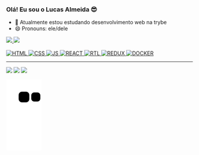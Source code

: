 ### Olá! Eu sou o Lucas Almeida 😎

- 🌱 Atualmente estou estudando desenvolvimento web na trybe
- 😄 Pronouns: ele/dele

<div>
  <a href="https://github.com/lucasalmeida30">
  <img width="49%" src="https://github-readme-stats.vercel.app/api?username=lucasalmeida30&show_icons=true&theme=github_dark&include_all_commits=true&count_private=true"/>
  <img width="43%" src="https://github-readme-stats.vercel.app/api/top-langs/?username=lucasalmeida30&layout=compact&langs_count=7&theme=github_dark"/>
</div>

<div style="display: inline_block; margin_left: 200px;"><br>
  <img alt="HTML" height="50" width="40" src="https://cdn.jsdelivr.net/gh/devicons/devicon/icons/html5/html5-original.svg" />
  <img alt="CSS" height="50" width="40" src="https://cdn.jsdelivr.net/gh/devicons/devicon/icons/css3/css3-original.svg" />
  <img alt="JS" height="50" width="40" src="https://cdn.jsdelivr.net/gh/devicons/devicon/icons/javascript/javascript-original.svg" />
  <img alt="REACT" height="50" width="40" src="https://cdn.jsdelivr.net/gh/devicons/devicon/icons/react/react-original.svg" />
  <img alt="RTL" height="50" width="40" src="https://testing-library.com/img/logo-large.png" alt="rtl icon" />
  <img alt="REDUX" height="50" width="40" src="https://cdn.jsdelivr.net/gh/devicons/devicon/icons/redux/redux-original.svg" />
  <img alt="DOCKER" height="50" width="40" src="https://cdn.jsdelivr.net/gh/devicons/devicon/icons/docker/docker-plain.svg" />
</div>
<hr>

<div> 
   <a href="https://www.linkedin.com/in/lucasalmeida30/" target="_blank"><img src="https://img.shields.io/badge/-LinkedIn-%230077B5?style=for-the-badge&logo=linkedin&logoColor=white" target="_blank"></a> 
  <a href="https://www.instagram.com/_luucas2/" target="_blank"><img src="https://img.shields.io/badge/-Instagram-%23E4405F?style=for-the-badge&logo=instagram&logoColor=white" target="_blank"></a>
  <a href = "https://www.icloud.com/mail/"><img src="https://img.shields.io/badge/-Gmail-%23333?style=for-the-badge&logo=gmail&logoColor=white" target="_blank"></a>
  
  ![Snake animation](https://github.com/lucasalmeida30/lucasalmeida30/blob/output/github-contribution-grid-snake.svg)
</div>
